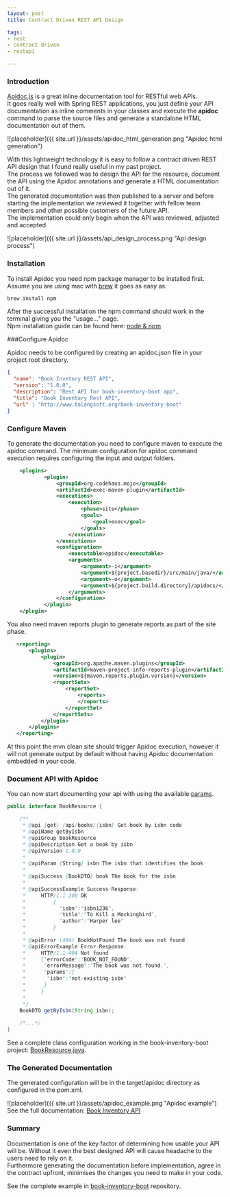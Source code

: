 ```yaml
---
layout: post
title: Contract Driven REST API Design

tags:
- rest
- contract driven 
- restapi

---
```


### Introduction
<a href="http://apidocjs.com/" target="_blank">Apidoc.js</a> is a great inline documentation tool for RESTful web APIs.<br/>
It goes really well with Spring REST applications, you just define your API documentation as inline comments in your classes 
and execute the <b>apidoc</b> command to parse the source files 
and generate a standalone HTML documentation out of them.

![placeholder]({{ site.url }}/assets/apidoc_html_generation.png "Apidoc html generation")

With this lightweight technology it is easy to follow a contract driven REST API design that I found really
useful in my past project. <br/>
The process we followed was to design the API for the resource, document the API using the Apidoc annotations 
and generate a HTML documentation out of it.<br/>
The generated documentation was then published to a server and before starting the implementation we reviewed it
together with fellow team members and other possible customers of the future API.<br/>
The implementation could only begin when the API was reviewed, adjusted and accepted.

![placeholder]({{ site.url }}/assets/api_design_process.png "Api design process")

### Installation
To install Apidoc you need npm package manager to be installed first. <br/>
Assume you are using mac with <a href="http://brew.sh/" target="_blank">brew</a> it goes as easy as:

```sh
brew install npm
```

After the successful installation the npm command should work in the terminal giving you the "usage..." page.<br/>
Npm installation guide can be found here: 
<a href="http://blog.nodeknockout.com/post/65463770933/how-to-install-node-js-and-npm" target="_blank">node &amp; npm</a>

###Configure Apidoc

Apidoc needs to be configured by creating an apidoc.json file in your project root directory. 

```json
{
  "name": "Book Invetory REST API",
  "version": "1.0.0",
  "description": "Rest API for book-inventory-boot app",
  "title": "Book Inventory Rest API",
  "url" : "http://www.talangsoft.org/book-inventory-boot"
}
```
### Configure Maven
To generate the documentation you need to configure maven to execute the apidoc command.
The minimum configuration for apidoc command execution requires configuring the input and output folders.

 ```xml
     <plugins>
             <plugin>
                 <groupId>org.codehaus.mojo</groupId>
                 <artifactId>exec-maven-plugin</artifactId>
                 <executions>
                     <execution>
                         <phase>site</phase>
                         <goals>
                             <goal>exec</goal>
                         </goals>
                     </execution>
                 </executions>
                 <configuration>
                     <executable>apidoc</executable>
                     <arguments>
                         <argument>-i</argument>
                         <argument>${project.basedir}/src/main/java/</argument>
                         <argument>-o</argument>
                         <argument>${project.build.directory}/apidocs/</argument>
                     </arguments>
                 </configuration>
             </plugin>
     </plugin>
 ```
 
 You also need maven reports plugin to generate reports as part of the site phase. 
 
 ```xml
    <reporting>
        <plugins>
            <plugin>
                <groupId>org.apache.maven.plugins</groupId>
                <artifactId>maven-project-info-reports-plugin</artifactId>
                <version>${maven.reports.plugin.version}</version>
                <reportSets>
                    <reportSet>
                        <reports>
                        </reports>
                    </reportSet>
                </reportSets>
            </plugin>
        </plugins>
    </reporting>
 ```
 
 At this point the mvn clean site should trigger Apidoc execution, however it will not generate output by default without
 having Apidoc documentation embedded in your code. 


### Document API with Apidoc
You can now start documenting your api with using the available 
<a href="http://apidocjs.com/#params" target="_blank">params</a>.


```java
public interface BookResource {

    /**
     * @api {get} /api/books/{isbn} Get book by isbn code
     * @apiName getByIsbn
     * @apiGroup BookResource
     * @apiDescription Get a book by isbn
     * @apiVersion 1.0.0
     *
     * @apiParam {String} isbn The isbn that identifies the book
     *
     * @apiSuccess {BookDTO} book The book for the isbn
     *
     * @apiSuccessExample Success-Response:
     *     HTTP/1.1 200 OK
     *         {
     *           "isbn":"isbn1236",
     *           "title":"To Kill a Mockingbird",
     *           "author":"Harper lee"
     *         }
     *
     * @apiError (404) BookNotFound The book was not found
     * @apiErrorExample Error-Response:
     *     HTTP/1.1 404 Not found
     *     {"errorCode":"BOOK_NOT_FOUND",
     *      "errorMessage":"The book was not found.",
     *      "params":{
     *       "isbn":"not-existing-isbn"
     *      }
     *     }
     *
     */
    BookDTO getByIsbn(String isbn);
    
    /*...*/
}
```

See a complete class configuration working in the book-inventory-boot project:
<a href="https://github.com/tamaslang/book-inventory-boot/blob/master/src/main/java/org/talangsoft/bookinventory/web/BookResource.java" target="_blank">BookResource.java</a>.


### The Generated Documentation

The generated configuration will be in the target/apidoc directory as configured in the pom.xml.

![placeholder]({{ site.url }}/assets/apidoc_example.png "Apidoc example")
See the full documentation: <a href="{{ site.url }}/assets/apidocs/" target="_target">Book Inventory API</a>

### Summary
Documentation is one of the key factor of determining how usable your API will be. 
Without it even the best designed API will cause headache to the users need to rely on it. <br/>
Furthermore generating the documentation before implementation, agree in the contract upfront, minimises the changes you need to make in your code.
 
See the complete example in <a href="https://github.com/tamaslang/book-inventory-boot" target="_blank">book-inventory-boot</a> repository.
